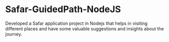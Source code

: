 # Safar-GuidedPath-NodeJS
Developed a Safar application project in Nodejs that helps in visiting different places and have some valuable suggestions and insights about the journey.
